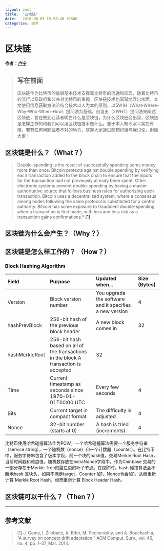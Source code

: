 ```yaml
---
layout: post
title:  "区块链"
date:   2016-08-05 15:56:40 +0800
categories: 技术
---
```




# 区块链
**作者：[卢宁](mailto:luning@vip.163.com)**

>## 写在前面
>区块链作为比特币的底层基本技术支撑着比特币的流通和实现，随着比特币的流行以及政府和公共对比特币的重视，区块链技术也渐渐地浮出水面。本文使用信息获取方法论结合技术以人为本的原则，以5W1H（What-Where-Why-Who-When-How）提问法为基础，创造出（2WHT）提问法来阐述区块链，旨在做到让读者明白什么是区块链，为什么区块链会出现，区块链是怎样工作的和我们可以用区块链技术做什么。鉴于本人知识水平实在有限，若有任何问题或者不对的地方，欢迎大家通过邮箱积极与我讨论，谢谢大家！
>
## 区块链是什么？（What？）

>Double-spending is the result of successfully spending some money more than once. Bitcoin protects against double spending by verifying each transaction added to the block chain to ensure that the inputs for the transaction had not previously already been spent.
Other electronic systems prevent double-spending by having a master authoritative source that follows business rules for authorizing each transaction. Bitcoin uses a decentralized system, where a consensus among nodes following the same protocol is substituted for a central authority.
Bitcoin has some exposure to fraudulent double-spending when a transaction is first made, with less and less risk as a transaction gains confirmations.* [\[1\]](#rel)
## 区块链为什么会产生？（Why？）
## 区块链是怎么样工作的？ （How？）

### Block Hashing Algorithm

| Field      |     Purpose |   Updated when...   |Size (Bytes)|
| :-------- | :--------| :------ |:------|
|Version|	Block version number|	You upgrade the software and it specifies a new version	|4|
|hashPrevBlock	|256-bit hash of the previous block header|	A new block comes in	|32|
|hashMerkleRoot|	256-bit hash based on all of the transactions in the block	A transaction is accepted|	32|
|Time|	Current timestamp as seconds since 1970-01-01T00:00 UTC|	Every few seconds	|4
|Bits|	Current target in compact format	|The difficulty is adjusted	|4
|Nonce	|32-bit number (starts at 0)|	A hash is tried (increments)	|4

比特币使用哈希碰撞算法作为POW，一个哈希碰撞算法需要一个服务字符串（service string），一个随机数（nonce）和一个计数器（counter）。在比特币中，服务字符串包含了版本字段，前一个块的hash值，交易Merkle Root Hash，当前时间戳和难度值。随机数存放在extraNonce字段中，作为Coinbase 交易的一部分存在于Merkle Tree的最左边的叶子节点。在挖矿时，hash 碰撞算法会不断地hash 区块头，如果不满足target，Counter 加1，Nonce也会加1，从而重新计算 Merkle Root Hash，继而重新计算 Block Header Hash。


## 区块链可以干什么？（Then？）


---

## 参考文献

> <span id="ref_1"> [1] J. Gama, I. Žliobaitė, A. Bifet, M. Pechenizkiy, and A. Bouchachia, “A survey on concept drift adaptation,” ACM Comput. Surv., vol. 46, no. 4, pp. 1–37, Mar. 2014.</span>
